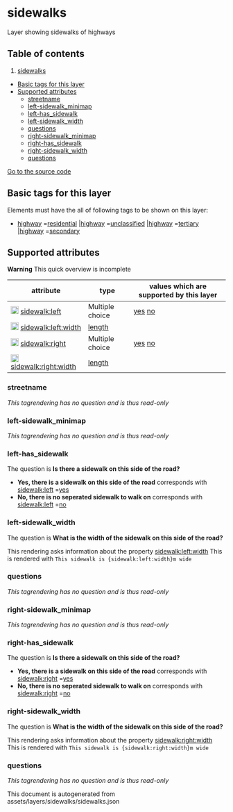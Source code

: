 sidewalks
===========





Layer showing sidewalks of highways

## Table of contents

1. [sidewalks](#sidewalks)

- [Basic tags for this layer](#basic-tags-for-this-layer)
- [Supported attributes](#supported-attributes)
    + [streetname](#streetname)
    + [left-sidewalk_minimap](#left-sidewalk_minimap)
    + [left-has_sidewalk](#left-has_sidewalk)
    + [left-sidewalk_width](#left-sidewalk_width)
    + [questions](#questions)
    + [right-sidewalk_minimap](#right-sidewalk_minimap)
    + [right-has_sidewalk](#right-has_sidewalk)
    + [right-sidewalk_width](#right-sidewalk_width)
    + [questions](#questions)

[Go to the source code](../assets/layers/sidewalks/sidewalks.json)



Basic tags for this layer
---------------------------



Elements must have the all of following tags to be shown on this layer:

- <a href='https://wiki.openstreetmap.org/wiki/Key:highway' target='_blank'>highway</a>
  =<a href='https://wiki.openstreetmap.org/wiki/Tag:highway%3Dresidential' target='_blank'>residential</a>
  |<a href='https://wiki.openstreetmap.org/wiki/Key:highway' target='_blank'>highway</a>
  =<a href='https://wiki.openstreetmap.org/wiki/Tag:highway%3Dunclassified' target='_blank'>unclassified</a>
  |<a href='https://wiki.openstreetmap.org/wiki/Key:highway' target='_blank'>highway</a>
  =<a href='https://wiki.openstreetmap.org/wiki/Tag:highway%3Dtertiary' target='_blank'>tertiary</a>
  |<a href='https://wiki.openstreetmap.org/wiki/Key:highway' target='_blank'>highway</a>
  =<a href='https://wiki.openstreetmap.org/wiki/Tag:highway%3Dsecondary' target='_blank'>secondary</a>

Supported attributes
----------------------



**Warning** This quick overview is incomplete

attribute | type | values which are supported by this layer
----------- | ------ | ------------------------------------------
[<img src='https://mapcomplete.osm.be/assets/svg/statistics.svg' height='18px'>](https://taginfo.openstreetmap.org/keys/sidewalk:left#values) [sidewalk:left](https://wiki.openstreetmap.org/wiki/Key:sidewalk:left) | Multiple choice | [yes](https://wiki.openstreetmap.org/wiki/Tag:sidewalk:left%3Dyes) [no](https://wiki.openstreetmap.org/wiki/Tag:sidewalk:left%3Dno)
[<img src='https://mapcomplete.osm.be/assets/svg/statistics.svg' height='18px'>](https://taginfo.openstreetmap.org/keys/sidewalk:left:width#values) [sidewalk:left:width](https://wiki.openstreetmap.org/wiki/Key:sidewalk:left:width) | [length](../SpecialInputElements.md#length) |
[<img src='https://mapcomplete.osm.be/assets/svg/statistics.svg' height='18px'>](https://taginfo.openstreetmap.org/keys/sidewalk:right#values) [sidewalk:right](https://wiki.openstreetmap.org/wiki/Key:sidewalk:right) | Multiple choice | [yes](https://wiki.openstreetmap.org/wiki/Tag:sidewalk:right%3Dyes) [no](https://wiki.openstreetmap.org/wiki/Tag:sidewalk:right%3Dno)
[<img src='https://mapcomplete.osm.be/assets/svg/statistics.svg' height='18px'>](https://taginfo.openstreetmap.org/keys/sidewalk:right:width#values) [sidewalk:right:width](https://wiki.openstreetmap.org/wiki/Key:sidewalk:right:width) | [length](../SpecialInputElements.md#length) |

### streetname

_This tagrendering has no question and is thus read-only_

### left-sidewalk_minimap

_This tagrendering has no question and is thus read-only_

### left-has_sidewalk

The question is **Is there a sidewalk on this side of the road?**

- **Yes, there is a sidewalk on this side of the road** corresponds
  with <a href='https://wiki.openstreetmap.org/wiki/Key:sidewalk:left' target='_blank'>sidewalk:left</a>
  =<a href='https://wiki.openstreetmap.org/wiki/Tag:sidewalk:left%3Dyes' target='_blank'>yes</a>
- **No, there is no seperated sidewalk to walk on** corresponds
  with <a href='https://wiki.openstreetmap.org/wiki/Key:sidewalk:left' target='_blank'>sidewalk:left</a>
  =<a href='https://wiki.openstreetmap.org/wiki/Tag:sidewalk:left%3Dno' target='_blank'>no</a>

### left-sidewalk_width

The question is **What is the width of the sidewalk on this side of the road?**

This rendering asks information about the
property  [sidewalk:left:width](https://wiki.openstreetmap.org/wiki/Key:sidewalk:left:width)
This is rendered with `This sidewalk is {sidewalk:left:width}m wide`

### questions

_This tagrendering has no question and is thus read-only_

### right-sidewalk_minimap

_This tagrendering has no question and is thus read-only_

### right-has_sidewalk

The question is **Is there a sidewalk on this side of the road?**

- **Yes, there is a sidewalk on this side of the road** corresponds
  with <a href='https://wiki.openstreetmap.org/wiki/Key:sidewalk:right' target='_blank'>sidewalk:right</a>
  =<a href='https://wiki.openstreetmap.org/wiki/Tag:sidewalk:right%3Dyes' target='_blank'>yes</a>
- **No, there is no seperated sidewalk to walk on** corresponds
  with <a href='https://wiki.openstreetmap.org/wiki/Key:sidewalk:right' target='_blank'>sidewalk:right</a>
  =<a href='https://wiki.openstreetmap.org/wiki/Tag:sidewalk:right%3Dno' target='_blank'>no</a>

### right-sidewalk_width

The question is **What is the width of the sidewalk on this side of the road?**

This rendering asks information about the
property  [sidewalk:right:width](https://wiki.openstreetmap.org/wiki/Key:sidewalk:right:width)
This is rendered with `This sidewalk is {sidewalk:right:width}m wide`

### questions

_This tagrendering has no question and is thus read-only_

This document is autogenerated from assets/layers/sidewalks/sidewalks.json